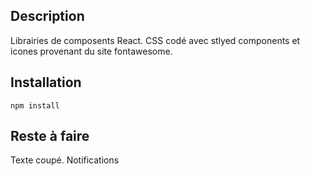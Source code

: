 ## Description

Librairies de composents React. CSS codé avec stlyed components et icones provenant du site fontawesome.

## Installation

```
npm install
```

## Reste à faire

Texte coupé. Notifications
